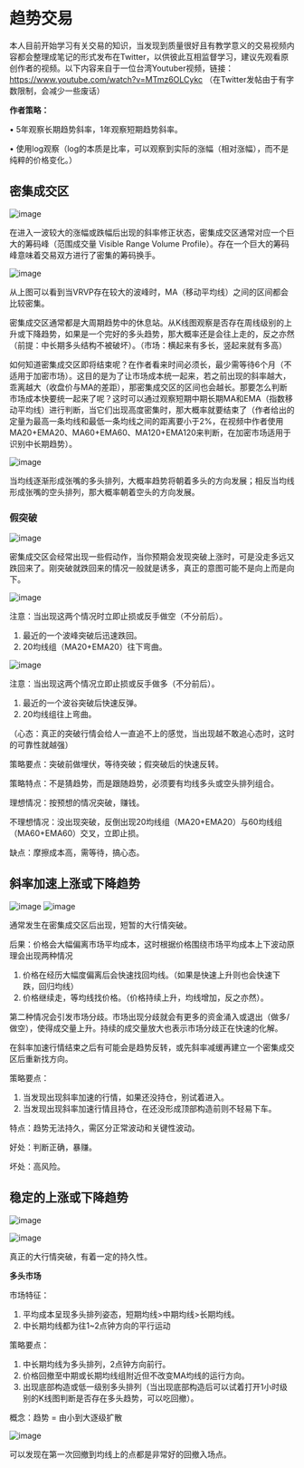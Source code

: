 # 趋势交易
本人目前开始学习有关交易的知识，当发现到质量很好且有教学意义的交易视频内容都会整理成笔记的形式发布在Twitter，以供彼此互相监督学习，建议先观看原创作者的视频。以下内容来自于一位台湾Youtuber视频，链接：https://www.youtube.com/watch?v=MTmz6OLCykc （在Twitter发帖由于有字数限制，会减少一些废话）

**作者策略：**

• 5年观察长期趋势斜率，1年观察短期趋势斜率。

• 使用log观察（log的本质是比率，可以观察到实际的涨幅（相对涨幅），而不是纯粹的价格变化。）


## 密集成交区
![image](https://github.com/user-attachments/assets/5aba13a3-7939-4597-851a-1c1b72edef82)

在进入一波较大的涨幅或跌幅后出现的斜率修正状态，密集成交区通常对应一个巨大的筹码峰（范围成交量 Visible Range Volume Profile）。存在一个巨大的筹码峰意味着交易双方进行了密集的筹码换手。

![image](https://github.com/user-attachments/assets/836118eb-8358-461b-af94-7af62a8fe0c0)

从上图可以看到当VRVP存在较大的波峰时，MA（移动平均线）之间的区间都会比较密集。

密集成交区通常都是大周期趋势中的休息站。从K线图观察是否存在周线级别的上升或下降趋势，如果是一个完好的多头趋势，那大概率还是会往上走的，反之亦然（前提：中长期多头结构不被破坏）。（市场：横起来有多长，竖起来就有多高）

如何知道密集成交区即将结束呢？在作者看来时间必须长，最少需等待6个月（不适用于加密市场）。这目的是为了让市场成本统一起来，若之前出现的斜率越大，乖离越大（收盘价与MA的差距），那密集成交区的区间也会越长。那要怎么判断市场成本快要统一起来了呢？这时可以通过观察短期中期长期MA和EMA（指数移动平均线）进行判断，当它们出现高度密集时，那大概率就要结束了（作者给出的定量为最高一条均线和最低一条均线之间的距离要小于2%，在视频中作者使用MA20+EMA20、MA60+EMA60、MA120+EMA120来判断，在加密市场适用于识别中长期趋势）。

![image](https://github.com/user-attachments/assets/6a1e5ec3-c2e5-4cb2-a371-532181f4a03c)

当均线逐渐形成张嘴的多头排列，大概率趋势将朝着多头的方向发展；相反当均线形成张嘴的空头排列，那大概率朝着空头的方向发展。

### 假突破
![image](https://github.com/user-attachments/assets/56becf14-3722-428b-b127-a13872d6a67e)

密集成交区会经常出现一些假动作，当你预期会发现突破上涨时，可是没走多远又跌回来了。刚突破就跌回来的情况一般就是诱多，真正的意图可能不是向上而是向下。

![image](https://github.com/user-attachments/assets/f5c2101a-9019-46b0-9ad7-601f15119553)

注意：当出现这两个情况时立即止损或反手做空（不分前后）。

1. 最近的一个波峰突破后迅速跌回。
2. 20均线组（MA20+EMA20）往下弯曲。

![image](https://github.com/user-attachments/assets/7b99c94c-89f1-44ba-894a-9991e43d666e)

注意：当出现这两个情况立即止损或反手做多（不分前后）。

1. 最近的一个波谷突破后快速反弹。
2. 20均线组往上弯曲。

（心态：真正的突破行情会给人一直追不上的感觉，当出现越不敢追心态时，这时的可靠性就越强）

策略要点：突破前做埋伏，等待突破；假突破后的快速反转。

策略特点：不是猜趋势，而是跟随趋势，必须要有均线多头或空头排列组合。

理想情况：按预想的情况突破，赚钱。

不理想情况：没出现突破，反倒出现20均线组（MA20+EMA20）与60均线组（MA60+EMA60）交叉，立即止损。

缺点：摩擦成本高，需等待，搞心态。


## 斜率加速上涨或下降趋势
![image](https://github.com/user-attachments/assets/9b876794-3ca4-403a-b17a-97e80ccd27c3)
![image](https://github.com/user-attachments/assets/3014e632-d4d2-477d-80ce-cc876d64ba18)

通常发生在密集成交区后出现，短暂的大行情突破。

后果：价格会大幅偏离市场平均成本，这时根据价格围绕市场平均成本上下波动原理会出现两种情况

1. 价格在经历大幅度偏离后会快速找回均线。（如果是快速上升则也会快速下跌，回归均线）
2. 价格继续走，等均线找价格。（价格持续上升，均线增加，反之亦然）。

第二种情况会引发市场分歧。市场出现分歧就会有更多的资金涌入或退出（做多/做空），使得成交量上升。持续的成交量放大也表示市场分歧正在快速的化解。

在斜率加速行情结束之后有可能会是趋势反转，或先斜率减缓再建立一个密集成交区后重新找方向。

策略要点：

1. 当发现出现斜率加速的行情，如果还没持仓，别试着进入。
2. 当发现出现斜率加速行情且持仓，在还没形成顶部构造前则不轻易下车。

特点：趋势无法持久，需区分正常波动和关键性波动。

好处：判断正确，暴赚。

坏处：高风险。


## 稳定的上涨或下降趋势
![image](https://github.com/user-attachments/assets/9622ad91-cb70-4668-b163-f27a43d4264c)

![image](https://github.com/user-attachments/assets/6e928bc6-0f18-4293-8a7b-1200816a59d7)

真正的大行情突破，有着一定的持久性。

**多头市场**

市场特征：

1. 平均成本呈现多头排列姿态，短期均线>中期均线>长期均线。
2. 中长期均线都为往1~2点钟方向的平行运动

策略要点：

1. 中长期均线为多头排列，2点钟方向前行。
2. 价格回撤至中期或长期均线组附近但不改变MA均线的运行方向。
3. 出现底部构造或低一级别多头排列（当出现底部构造后可以试着打开1小时级别的K线图判断是否存在多头趋势，可以吃回撤）。

概念：趋势 = 由小到大逐级扩散

![image](https://github.com/user-attachments/assets/7948209d-3de2-466b-80d4-373ecea6b808)

可以发现在第一次回撤到均线上的点都是非常好的回撤入场点。
